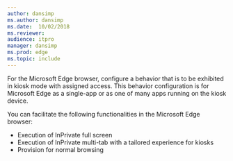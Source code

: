 ```yaml
---
author: dansimp
ms.author: dansimp
ms.date:  10/02/2018
ms.reviewer: 
audience: itpro
manager: dansimp
ms.prod: edge
ms.topic: include
---
```


For the Microsoft Edge browser, configure a behavior that is to be exhibited in kiosk mode with assigned access. This behavior configuration is for Microsoft Edge as a single-app or as one of many apps running on the kiosk device.

You can facilitate the following functionalities in the Microsoft Edge browser:
- Execution of InPrivate full screen
- Execution of InPrivate multi-tab with a tailored experience for kiosks
- Provision for normal browsing
